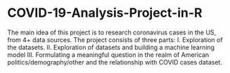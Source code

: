 # COVID-19-Analysis-Project-in-R
The main idea of this project is to research coronavirus cases in the US, from 4+ data sources.
The project consists of three parts:
I. Exploration of the datasets.
II. Exploration of datasets and building a machine learning model 
III. Formulating a meaningful question in the realm of American politics/demography/other
and the relationship with COVID cases dataset.
